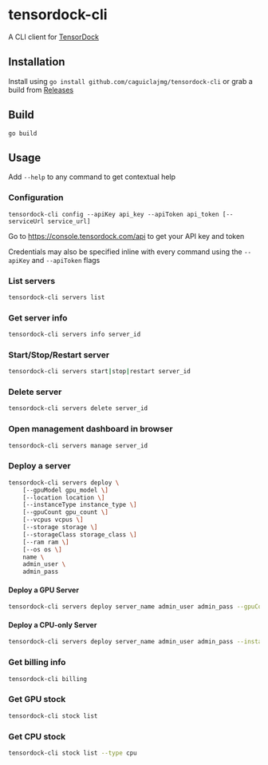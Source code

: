 # tensordock-cli

A CLI client for [TensorDock](https://tensordock.com)

## Installation

Install using `go install github.com/caguiclajmg/tensordock-cli` or grab a build from [Releases](https://github.com/caguiclajmg/tensordock-cli/releases)

## Build

```
go build
```

## Usage

Add `--help` to any command to get contextual help

### Configuration

```
tensordock-cli config --apiKey api_key --apiToken api_token [--serviceUrl service_url]
```

Go to https://console.tensordock.com/api to get your API key and token

Credentials may also be specified inline with every command using the `--apiKey` and `--apiToken` flags

### List servers

```sh
tensordock-cli servers list
```

### Get server info

```sh
tensordock-cli servers info server_id
```

### Start/Stop/Restart server

```sh
tensordock-cli servers start|stop|restart server_id
```

### Delete server

```sh
tensordock-cli servers delete server_id
```

### Open management dashboard in browser

```sh
tensordock-cli servers manage server_id
```

### Deploy a server

```sh
tensordock-cli servers deploy \
    [--gpuModel gpu_model \]
    [--location location \]
    [--instanceType instance_type \]
    [--gpuCount gpu_count \]
    [--vcpus vcpus \]
    [--storage storage \]
    [--storageClass storage_class \]
    [--ram ram \]
    [--os os \]
    name \
    admin_user \
    admin_pass
```

#### Deploy a GPU Server

```sh
tensordock-cli servers deploy server_name admin_user admin_pass --gpuCount 2 --gpuModel A4000
```

#### Deploy a CPU-only Server

```sh
tensordock-cli servers deploy server_name admin_user admin_pass --instanceType cpu --cpuModel Intel_Xeon_V4
```

### Get billing info

```sh
tensordock-cli billing
```

### Get GPU stock

```sh
tensordock-cli stock list
```

### Get CPU stock

```sh
tensordock-cli stock list --type cpu
```